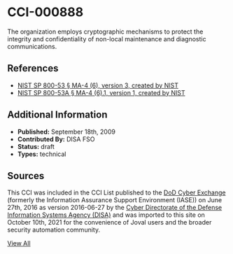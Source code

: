 # CCI-000888

The organization employs cryptographic mechanisms to protect the integrity and confidentiality of non-local maintenance and diagnostic communications.

## References ##

* [NIST SP 800-53 § MA-4 (6), version 3, created by NIST](http://csrc.nist.gov/publications/PubsSPs.html)
* [NIST SP 800-53A § MA-4 (6).1, version 1, created by NIST](http://csrc.nist.gov/publications/PubsSPs.html)


## Additional Information ##

* **Published:** September 18th, 2009
* **Contributed By:** DISA FSO
* **Status:** draft
* **Types:** technical

## Sources ##

This CCI was included in the CCI List published to the [DoD Cyber Exchange](https://public.cyber.mil/stigs/cci/)
(formerly the Information Assurance Support Environment (IASE)) on June 27th, 2016 as version
2016-06-27 by the [Cyber Directorate of the Defense Information Systems Agency (DISA)](https://public.cyber.mil/about-cyber/)
and was imported to this site on October 10th, 2021 for the convenience of Joval users and the broader
security automation community.

[View All](../README.md)
